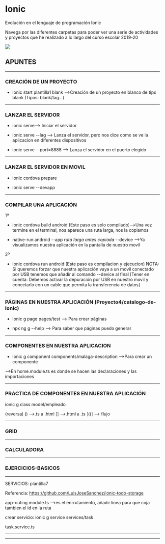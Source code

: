 # Ionic
Evolución en el lenguaje de programación Ionic

Navega por las diferentes carpetas para poder ver una serie de actividades y proyectos que he realizado a lo largo del curso escolar 2019-20

<img src="https://miracomohacerlo.com/wp-content/uploads/2019/06/1173-1-e1559768762202.jpg">

<h2 style="text-aling:center">APUNTES</h2>

________________________________________________________________________________

### CREACIÓN DE UN PROYECTO

* ionic start plantilla1 blank -->Creación de un proyecto en blanco de tipo blank (Tipos: blank/tag...)
_____________________________________

### LANZAR EL SERVIDOR

* ionic serve--> Iniciar el servidor

* ionic serve --lag --> Lanza el servidor, pero nos dice como se ve la aplicacion en diferentes dispositivos

* ionic serve --port=8888 --> Lanza el servidor en el puerto elegido
_____________________________________

### LANZAR EL SERVIDOR EN MOVIL

* ionic cordova prepare

* ionic serve --devapp
_____________________________________

### COMPILAR UNA APLICACIÓN

1º
* ionic cordova build android   (Este paso es solo compilado)-->Una vez termine en el terminal, nos aparece una ruta larga, nos la copiamos

* native-run android --app  *ruta larga antes copiada*  --device  -->Ya visualizamos nuestra aplicación en la pantalla de nuestro movil

2º
* ionic cordova run android (Este paso es compilacion y ejecucion)  NOTA: Si queremos forzar que nuestra aplicación vaya a un movil conectado por USB tenemos que añadir al comando --device al final [Tener en cuenta: Debemos activar la depuración por USB en nuestro movil y conectarlo con un cable que permita la transferencia de datos]
_____________________________________

### PÁGINAS EN NUESTRA APLICACIÓN (Proyecto4/catalogo-de-Ionic)

* ionic g page pages/test --> Para crear páginas

* npx ng g --help --> Para saber que páginas puedo generar
_____________________________________

### COMPONENTES EN NUESTRA APLICACION 

* ionic g component components/malaga-description -->Para crear un componente

-->En home.module.ts es donde se hacen las declaraciones y las importaciones 
_____________________________________

### PRACTICA DE COMPONENTES EN NUESTRA APLICACIÓN


ionic g class model/empleado

(reversa)
() -->.ts a .html
[] -->.html a .ts
[()] --> flujo

_____________________________________

### GRID

_____________________________________

### CALCULADORA

_____________________________________

### EJERCICIOS-BASICOS

_____________________________________
SERVICIOS: plantilla7

Referencia: https://github.com/LuisJoseSanchez/ionic-todo-storage

app-outing.module.ts -->es el enrrutamiento, añadir linea para que coja tambien el id en la ruta

crear servicio: ionic g service services/task

task.service.ts 

_____________________________________

_____________________________________